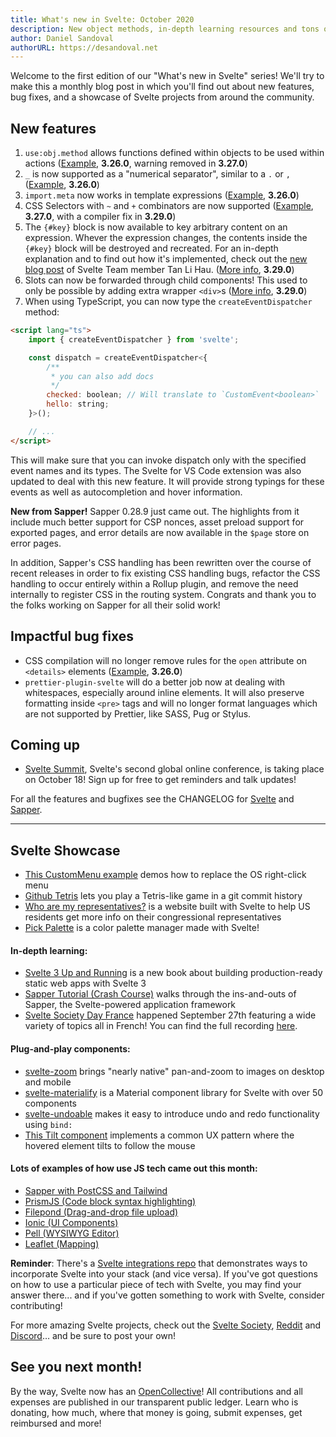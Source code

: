 ```yaml
---
title: What's new in Svelte: October 2020
description: New object methods, in-depth learning resources and tons of integration examples!
author: Daniel Sandoval
authorURL: https://desandoval.net
---
```


Welcome to the first edition of our "What's new in Svelte" series! We'll try to make this a monthly blog post in which you'll find out about new features, bug fixes, and a showcase of Svelte projects from around the community.

## New features
1. `use:obj.method` allows functions defined within objects to be used within actions ([Example](https://svelte.dev/repl/c305722adb4a4545b27b198ea8ff9bde?version=3.27.0), **3.26.0**, warning removed in **3.27.0**)
2. `_` is now supported as a "numerical separator", similar to a `.` or `,` ([Example](https://svelte.dev/repl/844c39e91d1248649fe54af839fab570?version=3.26.0), **3.26.0**)
3. `import.meta` now works in template expressions ([Example](https://svelte.dev/repl/9630de41957a4c80a4fce264360a6bc7?version=3.26.0), **3.26.0**)
4. CSS Selectors with `~` and `+` combinators are now supported ([Example](https://svelte.dev/repl/91ad9257d2d1430185a504a18cc60172?version=3.29.0), **3.27.0**, with a compiler fix in **3.29.0**)
5. The `{#key}` block is now available to key arbitrary content on an expression. Whever the expression changes, the contents inside the `{#key}` block will be destroyed and recreated. For an in-depth explanation and to find out how it's implemented, check out the [new blog post](https://lihautan.com/contributing-to-svelte-implement-key-block/) of Svelte Team member Tan Li Hau. ([More info](https://github.com/sveltejs/svelte/issues/1469), **3.29.0**)
6. Slots can now be forwarded through child components! This used to only be possible by adding extra wrapper `<div>`s ([More info](https://github.com/sveltejs/svelte/issues/2079), **3.29.0**)
7. When using TypeScript, you can now type the `createEventDispatcher` method:
```html
<script lang="ts">
    import { createEventDispatcher } from 'svelte';

    const dispatch = createEventDispatcher<{
        /**
         * you can also add docs
         */
        checked: boolean; // Will translate to `CustomEvent<boolean>`
        hello: string;
    }>();

    // ...
</script>
```
This will make sure that you can invoke dispatch only with the specified event names and its types. The Svelte for VS Code extension was also updated to deal with this new feature. It will provide strong typings for these events as well as autocompletion and hover information.

**New from Sapper!**
Sapper 0.28.9 just came out. The highlights from it include much better support for CSP nonces, asset preload support for exported pages, and error details are now available in the `$page` store on error pages.

In addition, Sapper's CSS handling has been rewritten over the course of recent releases in order to fix existing CSS handling bugs, refactor the CSS handling to occur entirely within a Rollup plugin, and remove the need internally to register CSS in the routing system. Congrats and thank you to the folks working on Sapper for all their solid work!


## Impactful bug fixes
- CSS compilation will no longer remove rules for the `open` attribute on `<details>` elements ([Example](https://svelte.dev/repl/ab4c0c177d1f4fab92f46eb8539cea9a?version=3.26.0), **3.26.0**)
- `prettier-plugin-svelte` will do a better job now at dealing with whitespaces, especially around inline elements. It will also preserve formatting inside `<pre>` tags and will no longer format languages which are not supported by Prettier, like SASS, Pug or Stylus.


## Coming up
- [Svelte Summit](https://sveltesummit.com/), Svelte's second global online conference, is taking place on October 18! Sign up for free to get reminders and talk updates!

For all the features and bugfixes see the CHANGELOG for [Svelte](https://github.com/sveltejs/svelte/blob/master/CHANGELOG.md) and [Sapper](https://github.com/sveltejs/sapper/blob/master/CHANGELOG.md).


---

## Svelte Showcase
- [This CustomMenu example](https://svelte.dev/repl/3a33725c3adb4f57b46b597f9dade0c1?version=3.25.0) demos how to replace the OS right-click menu
- [Github Tetris](https://svelte.dev/repl/cc1eaa7c66964fedb5e70e3ecbbaa0e1?version=3.25.1) lets you play a Tetris-like game in a git commit history
- [Who are my representatives?](https://whoaremyrepresentatives.us/) is a website built with Svelte to help US residents get more info on their congressional representatives
- [Pick Palette](https://github.com/bluwy/pick-palette) is a color palette manager made with Svelte!

#### In-depth learning:
- [Svelte 3 Up and Running](https://www.amazon.com/dp/B08D6T6BKS/ref=cm_sw_r_tw_dp_x_OQMtFb3GPQCB2) is a new book about building production-ready static web apps with Svelte 3
- [Sapper Tutorial (Crash Course)](https://www.youtube.com/playlist?list=PL4cUxeGkcC9gdr4Qhx83gBBcID-KMe-PQ) walks through the ins-and-outs of Sapper, the Svelte-powered application framework
- [Svelte Society Day France](https://france.sveltesociety.dev/) happened September 27th featuring a wide variety of topics all in French! You can find the full recording [here](https://www.youtube.com/watch?v=aS1TQ155JK4).

#### Plug-and-play components:
- [svelte-zoom](https://github.com/vaheqelyan/svelte-zoom) brings "nearly native" pan-and-zoom to images on desktop and mobile
- [svelte-materialify](https://github.com/TheComputerM/svelte-materialify) is a Material component library for Svelte with over 50 components
- [svelte-undoable](https://github.com/macfja/svelte-undoable) makes it easy to introduce undo and redo functionality using `bind:`
- [This Tilt component](https://svelte.dev/repl/7b23ad9d2693424482cd411b0378b55b?version=3.24.1) implements a common UX pattern where the hovered element tilts to follow the mouse

#### Lots of examples of how use JS tech came out this month:
  - [Sapper with PostCSS and Tailwind](https://codechips.me/sapper-with-postcss-and-tailwind/)
  - [PrismJS (Code block syntax highlighting)](https://github.com/phptuts/Svelte-PrismJS)
  - [Filepond (Drag-and-drop file upload)](https://github.com/pqina/svelte-filepond)
  - [Ionic (UI Components)](https://github.com/Tommertom/svelte-ionic-app)
  - [Pell (WYSIWYG Editor)](https://github.com/Demonicious/svelte-pell/)
  - [Leaflet (Mapping)](https://github.com/anoram/leaflet-svelte)

**Reminder**: There's a [Svelte integrations repo](https://github.com/sveltejs/integrations) that demonstrates ways to incorporate Svelte into your stack (and vice versa). If you've got questions on how to use a particular piece of tech with Svelte, you may find your answer there... and if you've gotten something to work with Svelte, consider contributing!

For more amazing Svelte projects, check out the [Svelte Society](https://sveltesociety.dev/), [Reddit](https://www.reddit.com/r/sveltejs/) and [Discord](https://discord.com/invite/yy75DKs)… and be sure to post your own!

## See you next month!

By the way, Svelte now has an [OpenCollective](https://opencollective.com/svelte)! All contributions and all expenses are published in our transparent public ledger. Learn who is donating, how much, where that money is going, submit expenses, get reimbursed and more!
